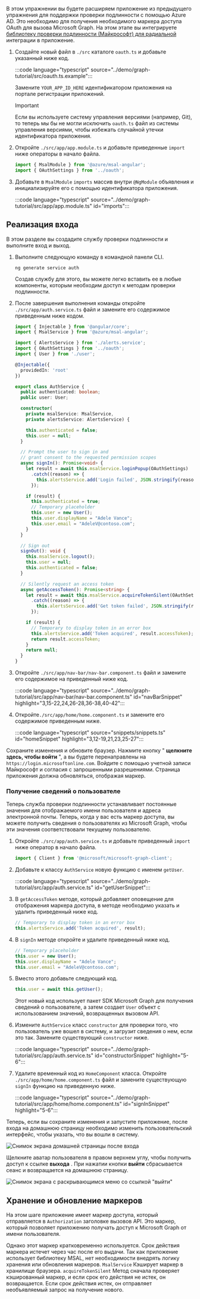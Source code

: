 <!-- markdownlint-disable MD002 MD041 -->

В этом упражнении вы будете расширяем приложение из предыдущего упражнения для поддержки проверки подлинности с помощью Azure AD. Это необходимо для получения необходимого маркера доступа OAuth для вызова Microsoft Graph. На этом этапе вы интегрируете [библиотеку проверки подлинности (Майкрософт) для радиальной](https://github.com/AzureAD/microsoft-authentication-library-for-js/blob/dev/lib/msal-angular/README.md) интеграции в приложение.

1. Создайте новый файл в `./src` каталоге `oauth.ts` и добавьте указанный ниже код.

    :::code language="typescript" source="../demo/graph-tutorial/src/oauth.ts.example":::

    Замените `YOUR_APP_ID_HERE` идентификатором приложения на портале регистрации приложений.

    > [!IMPORTANT]
    > Если вы используете систему управления версиями (например, Git), то теперь мы бы не могли исключить `oauth.ts` файл из системы управления версиями, чтобы избежать случайной утечки идентификатора приложения.

1. Откройте `./src/app/app.module.ts` и добавьте приведенные `import` ниже операторы в начало файла.

    ```TypeScript
    import { MsalModule } from '@azure/msal-angular';
    import { OAuthSettings } from '../oauth';
    ```

1. Добавьте в `MsalModule` `imports` массив внутри `@NgModule` объявления и инициализируйте его с помощью идентификатора приложения.

    :::code language="typescript" source="../demo/graph-tutorial/src/app/app.module.ts" id="imports":::

## <a name="implement-sign-in"></a>Реализация входа

В этом разделе вы создадите службу проверки подлинности и выполните вход и выход.

1. Выполните следующую команду в командной панели CLI.

    ```Shell
    ng generate service auth
    ```

    Создав службу для этого, вы можете легко вставить ее в любые компоненты, которым необходим доступ к методам проверки подлинности.

1. После завершения выполнения команды откройте `./src/app/auth.service.ts` файл и замените его содержимое приведенным ниже кодом.

    ```TypeScript
    import { Injectable } from '@angular/core';
    import { MsalService } from '@azure/msal-angular';

    import { AlertsService } from './alerts.service';
    import { OAuthSettings } from '../oauth';
    import { User } from './user';

    @Injectable({
      providedIn: 'root'
    })

    export class AuthService {
      public authenticated: boolean;
      public user: User;

      constructor(
        private msalService: MsalService,
        private alertsService: AlertsService) {

        this.authenticated = false;
        this.user = null;
      }

      // Prompt the user to sign in and
      // grant consent to the requested permission scopes
      async signIn(): Promise<void> {
        let result = await this.msalService.loginPopup(OAuthSettings)
          .catch((reason) => {
            this.alertsService.add('Login failed', JSON.stringify(reason, null, 2));
          });

        if (result) {
          this.authenticated = true;
          // Temporary placeholder
          this.user = new User();
          this.user.displayName = "Adele Vance";
          this.user.email = "AdeleV@contoso.com";
        }
      }

      // Sign out
      signOut(): void {
        this.msalService.logout();
        this.user = null;
        this.authenticated = false;
      }

      // Silently request an access token
      async getAccessToken(): Promise<string> {
        let result = await this.msalService.acquireTokenSilent(OAuthSettings)
          .catch((reason) => {
            this.alertsService.add('Get token failed', JSON.stringify(reason, null, 2));
          });

        if (result) {
          // Temporary to display token in an error box
          this.alertsService.add('Token acquired', result.accessToken);
          return result.accessToken;
        }
        return null;
      }
    }
    ```

1. Откройте `./src/app/nav-bar/nav-bar.component.ts` файл и замените его содержимое на приведенный ниже код.

    :::code language="typescript" source="../demo/graph-tutorial/src/app/nav-bar/nav-bar.component.ts" id="navBarSnippet" highlight="3,15-22,24,26-28,36-38,40-42":::

1. Откройте`./src/app/home/home.component.ts` и замените его содержимое приведенным ниже.

    :::code language="typescript" source="snippets/snippets.ts" id="homeSnippet" highlight="3,12-19,21,23,25-27":::

Сохраните изменения и обновите браузер. Нажмите кнопку " **щелкните здесь, чтобы войти** ", а вы будете перенаправлены на `https://login.microsoftonline.com`. Войдите с помощью учетной записи Майкрософт и согласия с запрошенными разрешениями. Страница приложения должна обновляться, отображая маркер.

### <a name="get-user-details"></a>Получение сведений о пользователе

Теперь служба проверки подлинности устанавливает постоянные значения для отображаемого имени пользователя и адреса электронной почты. Теперь, когда у вас есть маркер доступа, вы можете получить сведения о пользователях из Microsoft Graph, чтобы эти значения соответствовали текущему пользователю.

1. Откройте `./src/app/auth.service.ts` и добавьте приведенный `import` ниже оператор в начало файла.

    ```TypeScript
    import { Client } from '@microsoft/microsoft-graph-client';
    ```

1. Добавьте к классу `AuthService` новую функцию с именем `getUser`.

    :::code language="typescript" source="../demo/graph-tutorial/src/app/auth.service.ts" id="getUserSnippet":::

1. В `getAccessToken` методе, который добавляет оповещение для отображения маркера доступа, в методе необходимо указать и удалить приведенный ниже код.

    ```TypeScript
    // Temporary to display token in an error box
    this.alertsService.add('Token acquired', result);
    ```

1. В `signIn` методе откройте и удалите приведенный ниже код.

    ```TypeScript
    // Temporary placeholder
    this.user = new User();
    this.user.displayName = "Adele Vance";
    this.user.email = "AdeleV@contoso.com";
    ```

1. Вместо этого добавьте следующий код.

    ```TypeScript
    this.user = await this.getUser();
    ```

    Этот новый код использует пакет SDK Microsoft Graph для получения сведений о пользователе, а затем создает `User` объект с использованием значений, возвращенных вызовом API.

1. Измените `AuthService` класс `constructor` для проверки того, что пользователь уже вошел в систему, и загрузит сведения о нем, если это так. Замените существующий `constructor` ниже.

    :::code language="typescript" source="../demo/graph-tutorial/src/app/auth.service.ts" id="constructorSnippet" highlight="5-6":::

1. Удалите временный код из `HomeComponent` класса. Откройте `./src/app/home/home.component.ts` файл и замените существующую `signIn` функцию на приведенную ниже.

    :::code language="typescript" source="../demo/graph-tutorial/src/app/home/home.component.ts" id="signInSnippet" highlight="5-6":::

Теперь, если вы сохраните изменения и запустите приложение, после входа на домашнюю страницу необходимо изменить пользовательский интерфейс, чтобы указать, что вы вошли в систему.

![Снимок экрана домашней страницы после входа](./images/add-aad-auth-01.png)

Щелкните аватар пользователя в правом верхнем углу, чтобы получить доступ к ссылке **выхода** . При нажатии кнопки **выйти** сбрасывается сеанс и возвращается на домашнюю страницу.

![Снимок экрана с раскрывающимся меню со ссылкой "выйти"](./images/add-aad-auth-02.png)

## <a name="storing-and-refreshing-tokens"></a>Хранение и обновление маркеров

На этом шаге приложение имеет маркер доступа, который отправляется в `Authorization` заголовке вызовов API. Это маркер, который позволяет приложению получать доступ к Microsoft Graph от имени пользователя.

Однако этот маркер кратковременно используется. Срок действия маркера истечет через час после его выдачи. Так как приложение использует библиотеку MSAL, нет необходимости внедрять логику хранения или обновления маркеров. `MsalService` Кэширует маркер в хранилище браузера. `acquireTokenSilent` Метод сначала проверяет кэшированный маркер, и если срок его действия не истек, он возвращается. Если срок действия истек, он отправляет необъявляемый запрос на получение нового.
